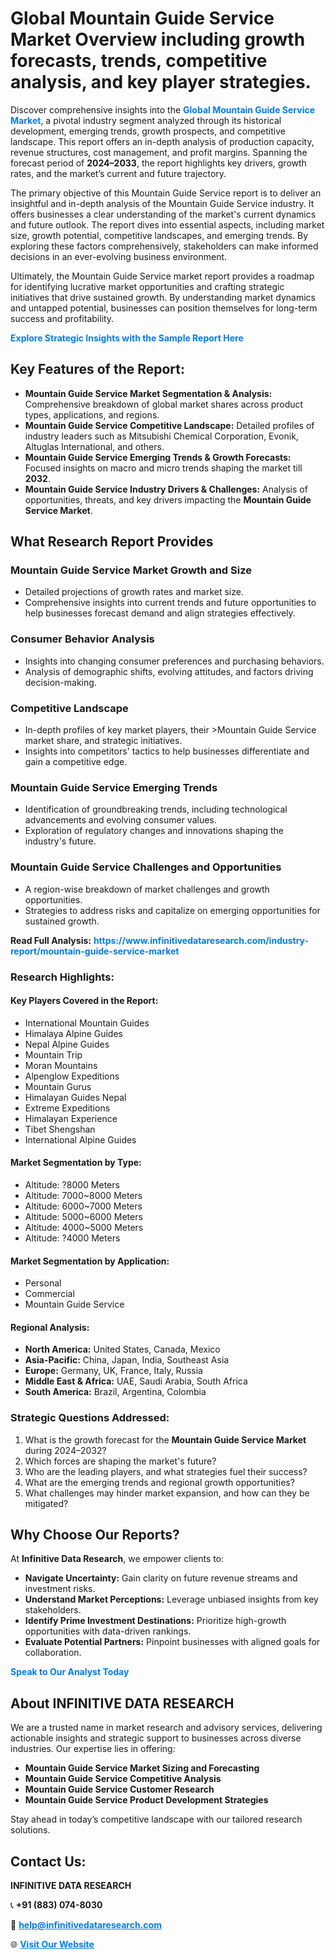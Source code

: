 <h1>Global Mountain Guide Service Market Overview including growth forecasts, trends, competitive analysis, and key player strategies.</h1>
<p>
Discover comprehensive insights into the 
<a href="https://www.infinitivedataresearch.com/industry-report/mountain-guide-service-market" rel="dofollow" style="color: #007BFF; text-decoration: none;"><strong>Global Mountain Guide Service Market</strong></a>, a pivotal industry segment analyzed through its historical development, emerging trends, growth prospects, and competitive landscape. This report offers an in-depth analysis of production capacity, revenue structures, cost management, and profit margins. Spanning the forecast period of <strong>2024–2033</strong>, the report highlights key drivers, growth rates, and the market’s current and future trajectory.
</p>
<p>
The primary objective of this Mountain Guide Service report is to deliver an insightful and in-depth analysis of the Mountain Guide Service industry. It offers businesses a clear understanding of the market's current dynamics and future outlook. The report dives into essential aspects, including market size, growth potential, competitive landscapes, and emerging trends. By exploring these factors comprehensively, stakeholders can make informed decisions in an ever-evolving business environment.
</p>
<p>
Ultimately, the Mountain Guide Service market report provides a roadmap for identifying lucrative market opportunities and crafting strategic initiatives that drive sustained growth. By understanding market dynamics and untapped potential, businesses can position themselves for long-term success and profitability.
</p>
<p>
<a href="https://www.infinitivedataresearch.com/request-sample/reportId=107339" style="color: #007BFF; text-decoration: none;"><strong>Explore Strategic Insights with the Sample Report Here</strong></a>
</p>

<h2>Key Features of the Report:</h2>
<ul>
<li><strong>Mountain Guide Service Market Segmentation & Analysis:</strong> Comprehensive breakdown of global market shares across product types, applications, and regions.</li>
<li><strong>Mountain Guide Service Competitive Landscape:</strong> Detailed profiles of industry leaders such as Mitsubishi Chemical Corporation, Evonik, Altuglas International, and others.</li>
<li><strong>Mountain Guide Service Emerging Trends & Growth Forecasts:</strong> Focused insights on macro and micro trends shaping the market till <strong>2032</strong>.</li>
<li><strong>Mountain Guide Service Industry Drivers & Challenges:</strong> Analysis of opportunities, threats, and key drivers impacting the <strong>Mountain Guide Service Market</strong>.</li>
</ul>

<h2>What Research Report Provides</h2>
<h3>Mountain Guide Service Market Growth and Size</h3>
<ul>
<li>Detailed projections of growth rates and market size.</li>
<li>Comprehensive insights into current trends and future opportunities to help businesses forecast demand and align strategies effectively.</li>
</ul>

<h3>Consumer Behavior Analysis</h3>
<ul>
<li>Insights into changing consumer preferences and purchasing behaviors.</li>
<li>Analysis of demographic shifts, evolving attitudes, and factors driving decision-making.</li>
</ul>

<h3>Competitive Landscape</h3>
<ul>
<li>In-depth profiles of key market players, their >Mountain Guide Service market share, and strategic initiatives.</li>
<li>Insights into competitors' tactics to help businesses differentiate and gain a competitive edge.</li>
</ul>

<h3>Mountain Guide Service Emerging Trends</h3>
<ul>
<li>Identification of groundbreaking trends, including technological advancements and evolving consumer values.</li>
<li>Exploration of regulatory changes and innovations shaping the industry's future.</li>
</ul>

<h3>Mountain Guide Service Challenges and Opportunities</h3>
<ul>
<li>A region-wise breakdown of market challenges and growth opportunities.</li>
<li>Strategies to address risks and capitalize on emerging opportunities for sustained growth.</li>
</ul>
<p><strong>Read Full Analysis:</strong> <a href="https://www.infinitivedataresearch.com/industry-report/mountain-guide-service-market" rel="dofollow" style="color: #007BFF; text-decoration: none;"><strong>https://www.infinitivedataresearch.com/industry-report/mountain-guide-service-market</strong></a></p>
<h3>Research Highlights:</h3>
<h4>Key Players Covered in the Report:</h4>
<ul><li>International Mountain Guides</li><li>Himalaya Alpine Guides</li><li>Nepal Alpine Guides</li><li>Mountain Trip</li><li>Moran Mountains</li><li>Alpenglow Expeditions</li><li>Mountain Gurus</li><li>Himalayan Guides Nepal</li><li>Extreme Expeditions</li><li>Himalayan Experience</li><li>Tibet Shengshan</li><li>International Alpine Guides</li></ul>
<h4>Market Segmentation by Type:</h4>
<ul><li>Altitude: ?8000 Meters</li><li>Altitude: 7000~8000 Meters</li><li>Altitude: 6000~7000 Meters</li><li>Altitude: 5000~6000 Meters</li><li>Altitude: 4000~5000 Meters</li><li>Altitude: ?4000 Meters</li></ul>
<h4>Market Segmentation by Application:</h4>
<ul><li>Personal</li><li>Commercial</li><li>Mountain Guide Service</li></ul>

<h4>Regional Analysis:</h4>
<ul>
<li><strong>North America:</strong> United States, Canada, Mexico</li>
<li><strong>Asia-Pacific:</strong> China, Japan, India, Southeast Asia</li>
<li><strong>Europe:</strong> Germany, UK, France, Italy, Russia</li>
<li><strong>Middle East & Africa:</strong> UAE, Saudi Arabia, South Africa</li>
<li><strong>South America:</strong> Brazil, Argentina, Colombia</li>
</ul>

<h3>Strategic Questions Addressed:</h3>
<ol>
<li>What is the growth forecast for the <strong>Mountain Guide Service Market</strong> during 2024–2032?</li>
<li>Which forces are shaping the market's future?</li>
<li>Who are the leading players, and what strategies fuel their success?</li>
<li>What are the emerging trends and regional growth opportunities?</li>
<li>What challenges may hinder market expansion, and how can they be mitigated?</li>
</ol>

<h2>Why Choose Our Reports?</h2>
<p>At <strong>Infinitive Data Research</strong>, we empower clients to:</p>
<ul>
<li><strong>Navigate Uncertainty:</strong> Gain clarity on future revenue streams and investment risks.</li>
<li><strong>Understand Market Perceptions:</strong> Leverage unbiased insights from key stakeholders.</li>
<li><strong>Identify Prime Investment Destinations:</strong> Prioritize high-growth opportunities with data-driven rankings.</li>
<li><strong>Evaluate Potential Partners:</strong> Pinpoint businesses with aligned goals for collaboration.</li>
</ul>
<p><a href="https://www.infinitivedataresearch.com/industry-report/mountain-guide-service-market" rel="dofollow" style="color: #007BFF; text-decoration: none;"><strong>Speak to Our Analyst Today</strong></a></p>

<h2>About INFINITIVE DATA RESEARCH</h2>
<p>We are a trusted name in market research and advisory services, delivering actionable insights and strategic support to businesses across diverse industries. Our expertise lies in offering:</p>
<ul>
<li><strong>Mountain Guide Service Market Sizing and Forecasting</strong></li>
<li><strong>Mountain Guide Service Competitive Analysis</strong></li>
<li><strong>Mountain Guide Service Customer Research</strong></li>
<li><strong>Mountain Guide Service Product Development Strategies</strong></li>
</ul>
<p>Stay ahead in today’s competitive landscape with our tailored research solutions.</p>

<h2>Contact Us:</h2>
<p><strong>INFINITIVE DATA RESEARCH</strong></p>
<p>📞 <strong>+91 (883) 074-8030</strong></p>
<p>📧 <strong><a href="mailto:help@infinitivedataresearch.com" style="color: #007BFF;">help@infinitivedataresearch.com</a></strong></p>
<p>🌐 <strong><a href="https://www.infinitivedataresearch.com" rel="dofollow" style="color: #007BFF;">Visit Our Website</a></strong></p>